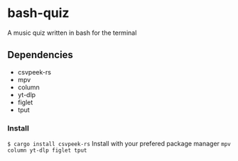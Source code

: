 # bash-quiz
A music quiz written in bash for the terminal

## Dependencies

* csvpeek-rs
* mpv 
* column
* yt-dlp
* figlet
* tput

### Install
`$ cargo install csvpeek-rs`
Install with your prefered package manager `mpv column yt-dlp figlet tput`
